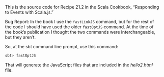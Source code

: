 This is the source code for Recipe 21.2 in the Scala Cookbook, “Responding to Events with Scala.js.”

Bug Report: In the book I use the `fastLinkJS` command, but for the rest of the code I should have used the older `fastOptJS` command. At the time of the book’s publication I thought the two commands were interchangeable, but they aren’t.

So, at the sbt command line prompt, use this command:

```sbt
sbt> fastOptJS
```

That will generate the JavaScript files that are included in the *hello2.html* file.
